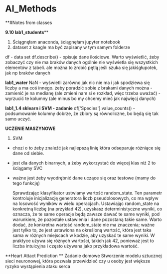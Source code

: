 # AI_Methods

**#Notes from classes

**9.10 
lab1_students****
1. Ściągnęłam anaconda, ściągnęłam jupyter notebook
2. dataset z kaagle ma być zapisany w tym samym folderze

df - data set
df.describe() - opisuje dane ilościowe. Warto wyświetlić, żeby zobaczyć czy nie ma braków danych
ogólnie nie wyświetla się wszystkich elementów z tabeli. ale można to zrobić pętlą jeśli szuka się jakiśgłupotek, jak np braków danych

**lab1_water**
NaN - wyświetli zarówno jak nic nie ma i jak spodziewa się liczby a ma coś innego.
żeby poradzić sobie z brakami danych można
    - zamienić je na medianę (ale zmieni nam si e rozkład, więc trzeba uważać)
    - wyrzucić te kolumny (ale minus bo my chcemy mieć jak najwięcj danych)
    
**lab1_1.4 sklearn i SVM - zadanie**
df['Species'].value_counts() - podsumowanie kolumny
dobrze, że zbiory są równoliczne, bo będą się tak samo uczyć.

**UCZENIE MASZYNOWE**
1. SVM
- chozi o to żeby znaleźć jak najlepszą linię która odseparuje różniące się dane od siebie. 
- jest dla danych binarnych, a żeby wykorzystać do więcej klas niż 2 to ściągamy SVC

- ważne jest żeby wyodrębnić dane uczące się oraz testowe (mamy do tego funkcję)

  Sprawdzając klasyfikator ustwiamy wartość random_state.
  Ten parametr kontroluje inicjalizację generatora liczb pseudolosowych, co ma wpływ na losowość wyników w wielu operacjach. Ustawiając random_state na konkretną liczbę (na przykład 42), uzyskasz deterministyczne wyniki, co oznacza, że te same operacje będą zawsze dawać te same wyniki, pod warunkiem, że pozostałe ustawienia i dane pozostaną takie same.
Warto dodać, że konkretna wartość random_state nie ma znaczenia; ważne jest tylko to, że jest ustawiona na określoną wartość, która jest taka sama w różnych miejscach w kodzie, aby uzyskać te same wyniki. W praktyce używa się różnych wartości, takich jak 42, ponieważ jest to liczba intuicyjna i często używana jako przykładowa wartość.

**Heart Attact Prediction
**
Zadanie domowe
Stworzenie modelu sztucznej sieci neuronowej, która pozwala przewidzieć czy u osoby jest większe ryzyko wystąpienia ataku serca
